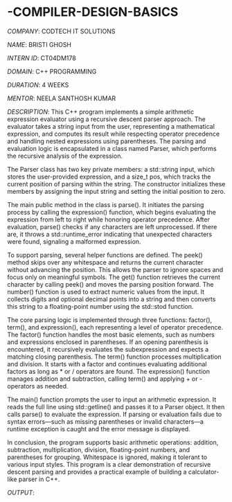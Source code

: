 # -COMPILER-DESIGN-BASICS

*COMPANY*: CODTECH IT SOLUTIONS

*NAME*: BRISTI GHOSH

*INTERN ID*: CT04DM178

*DOMAIN*: C++ PROGRAMMING

*DURATION*: 4 WEEKS

*MENTOR*: NEELA SANTHOSH KUMAR

*DESCRIPTION*: This C++ program implements a simple arithmetic expression evaluator using a recursive descent parser approach. The evaluator takes a string input from the user, representing a mathematical expression, and computes its result while respecting operator precedence and handling nested expressions using parentheses. The parsing and evaluation logic is encapsulated in a class named Parser, which performs the recursive analysis of the expression.

The Parser class has two key private members: a std::string input, which stores the user-provided expression, and a size_t pos, which tracks the current position of parsing within the string. The constructor initializes these members by assigning the input string and setting the initial position to zero.

The main public method in the class is parse(). It initiates the parsing process by calling the expression() function, which begins evaluating the expression from left to right while honoring operator precedence. After evaluation, parse() checks if any characters are left unprocessed. If there are, it throws a std::runtime_error indicating that unexpected characters were found, signaling a malformed expression.

To support parsing, several helper functions are defined. The peek() method skips over any whitespace and returns the current character without advancing the position. This allows the parser to ignore spaces and focus only on meaningful symbols. The get() function retrieves the current character by calling peek() and moves the parsing position forward. The number() function is used to extract numeric values from the input. It collects digits and optional decimal points into a string and then converts this string to a floating-point number using the std::stod function.

The core parsing logic is implemented through three functions: factor(), term(), and expression(), each representing a level of operator precedence. The factor() function handles the most basic elements, such as numbers and expressions enclosed in parentheses. If an opening parenthesis is encountered, it recursively evaluates the subexpression and expects a matching closing parenthesis. The term() function processes multiplication and division. It starts with a factor and continues evaluating additional factors as long as * or / operators are found. The expression() function manages addition and subtraction, calling term() and applying + or - operators as needed.

The main() function prompts the user to input an arithmetic expression. It reads the full line using std::getline() and passes it to a Parser object. It then calls parse() to evaluate the expression. If parsing or evaluation fails due to syntax errors—such as missing parentheses or invalid characters—a runtime exception is caught and the error message is displayed.

In conclusion, the program supports basic arithmetic operations: addition, subtraction, multiplication, division, floating-point numbers, and parentheses for grouping. Whitespace is ignored, making it tolerant to various input styles. This program is a clear demonstration of recursive descent parsing and provides a practical example of building a calculator-like parser in C++.

*OUTPUT*:
